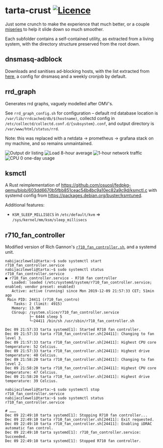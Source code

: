 # tarta-crust [![Licence](https://img.shields.io/badge/license-MIT-blue.svg?style=flat)](LICENSE)
Just some crunch to make the experience that much better,
	or a couple [miseries](https://twitter.com/q3k/status/1187017050260213760) to help it slide down so much smoother.

Each subfolder contains a self-contained utility, as extracted from a living system, with the directory structure preserved from the root down.

## dnsmasq-adblock
Downloads and sanitises ad-blocking hosts,
	with the list extracted from [here](https://github.com/StevenBlack/hosts/tree/97c4b4877812f36a00c72de2bf21ada8b288ce9e/data),
	a config for dnsmasq and a weekly cronjob by default.

## rrd_graph
Generates rrd graphs, vaguely modelled after OMV's.

See `rrd_graph_config.sh` for configuration – default
	rrd database location is `/var/lib/rrdcached/db/$(hostname)`,
	collectd config in `/etc/collectd/collectd.conf.d/{subsystem}.conf`, and
	output directory is `/var/www/html/status/rrd`.

Note: this was replaced with a netdata -> prometheus -> grafana stack on my machine, and so remains unmaintained.

![Output dir listing](https://user-images.githubusercontent.com/6709544/69073962-b1717e80-0a2e-11ea-9151-a32574f99017.png)
![Load 8-hour average](https://user-images.githubusercontent.com/6709544/69074021-db2aa580-0a2e-11ea-87e0-82d885010275.png)
![1-hour network traffic](https://user-images.githubusercontent.com/6709544/69074081-fac1ce00-0a2e-11ea-8b12-1f1cc1578f20.png)
![CPU 0 one-day usage](https://user-images.githubusercontent.com/6709544/69074713-36a96300-0a30-11ea-8dd7-73bc322d24eb.png)

## ksmctl

A Rust reimplementation of https://github.com/osuosl/fedpkg-qemu/blob/603dd6670b5fbb851ceac54b4bc9a10ec82a9c9d/ksmctl.c with systemd config from https://packages.debian.org/buster/ksmtuned.

Additional features:
  * `KSM_SLEEP_MILLISECS` in `/etc/default/kvm` => `/sys/kernel/mm/ksm/sleep_millisecs`

## r710_fan_controller

Modified version of Rich Gannon's [`r710_fan_controller.sh`](http://richgannon.net/projects/dellfanspeed), and a systemd unit.

```shell
nabijaczleweli@tarta:~$ sudo systemctl start r710_fan_controller.service
nabijaczleweli@tarta:~$ sudo systemctl status r710_fan_controller.service
● r710_fan_controller.service - R710 fan controller
   Loaded: loaded (/etc/systemd/system/r710_fan_controller.service; enabled; vendor preset: enabled)
   Active: active (running) since Mon 2019-12-09 21:57:33 CET; 51min ago
 Main PID: 24411 (r710_fan_contro)
    Tasks: 2 (limit: 4915)
   Memory: 13.9M
   CGroup: /system.slice/r710_fan_controller.service
           ├─ 6444 sleep 5
           └─24411 /bin/sh /usr/sbin/r710_fan_controller.sh

Dec 09 21:57:33 tarta systemd[1]: Started R710 fan controller.
Dec 09 21:57:33 tarta r710_fan_controller.sh[24411]: Changing to fan level 3.
Dec 09 21:57:33 tarta r710_fan_controller.sh[24411]: Highest CPU core temperature: 52 Celcius.
Dec 09 21:57:33 tarta r710_fan_controller.sh[24411]: Highest drive temperature: 40 Celcius.
Dec 09 21:58:20 tarta r710_fan_controller.sh[24411]: Changing to fan level 2.
Dec 09 21:58:20 tarta r710_fan_controller.sh[24411]: Highest CPU core temperature: 47 Celcius.
Dec 09 21:58:20 tarta r710_fan_controller.sh[24411]: Highest drive temperature: 39 Celcius.
```

```shell
nabijaczleweli@tarta:~$ sudo systemctl stop r710_fan_controller.service
nabijaczleweli@tarta:~$ sudo systemctl status r710_fan_controller.service

# ………
Dec 09 22:49:10 tarta systemd[1]: Stopping R710 fan controller...
Dec 09 22:49:10 tarta r710_fan_controller.sh[24411]: Exit requested.
Dec 09 22:49:10 tarta r710_fan_controller.sh[24411]: Enabling iDRAC automatic fan control.
Dec 09 22:49:10 tarta systemd[1]: r710_fan_controller.service: Succeeded.
Dec 09 22:49:10 tarta systemd[1]: Stopped R710 fan controller.
```

